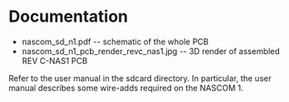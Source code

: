 # Documentation

* nascom_sd_n1.pdf -- schematic of the whole PCB
* nascom_sd_n1_pcb_render_revc_nas1.jpg -- 3D render of assembled REV C-NAS1 PCB

Refer to the user manual in the sdcard directory. In particular, the user manual describes some wire-adds required on the NASCOM 1.
